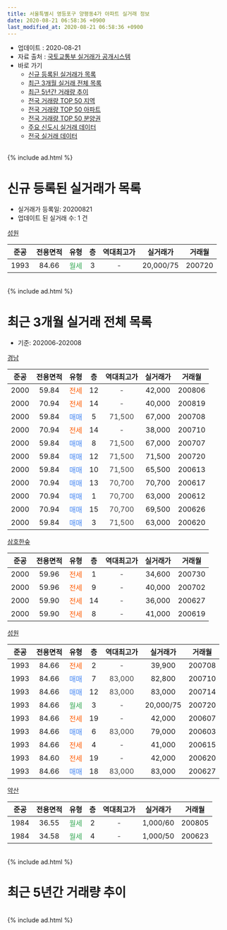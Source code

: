 ```yaml
---
title: 서울특별시 영등포구 양평동4가 아파트 실거래 정보
date: 2020-08-21 06:58:36 +0900
last_modified_at: 2020-08-21 06:58:36 +0900
---
```


* 업데이트 : 2020-08-21
* 자료 출처 : [국토교통부 실거래가 공개시스템](http://rt.molit.go.kr)
* 바로 가기
    * [신규 등록된 실거래가 목록](#신규-등록된-실거래가-목록)
    * [최근 3개월 실거래 전체 목록](#최근-3개월-실거래-전체-목록)
    * [최근 5년간 거래량 추이](#최근-5년간-거래량-추이)
    * [전국 거래량 TOP 50 지역](https://inasie.github.io/apt-trade-info/최근-3개월-전국에서-가장-거래가-많이-발생한-지역)
    * [전국 거래량 TOP 50 아파트](https://inasie.github.io/apt-trade-info/최근-3개월-전국에서-가장-거래가-많이-발생한-아파트)
    * [전국 거래량 TOP 50 분양권](https://inasie.github.io/apt-trade-info/최근-3개월-전국에서-가장-거래가-많이-발생한-분양권)
    * [주요 신도시 실거래 데이터](https://inasie.github.io/apt-trade-info/주요-신도시)
    * [전국 실거래 데이터](https://inasie.github.io/apt-trade-info/전국)
<br>
{% include ad.html %}
<br>

# 신규 등록된 실거래가 목록
* 실거래가 등록일: 20200821
* 업데이트 된 실거래 수: 1 건


[성원](https://search.naver.com/search.naver?query=%EC%84%9C%EC%9A%B8%ED%8A%B9%EB%B3%84%EC%8B%9C+%EC%98%81%EB%93%B1%ED%8F%AC%EA%B5%AC+%EC%96%91%ED%8F%89%EB%8F%994%EA%B0%80+%EC%84%B1%EC%9B%90)

|준공|전용면적|유형|층|역대최고가|실거래가|거래월|
|:---:|:---:|:---:|:---:|:---:|:---:|:---:|
|1993|84.66|<span style="color:#34a853">월세</span>|3|<span style="color:#444444">-</span>|20,000/75|200720|


<br>
{% include ad.html %}
<br>

# 최근 3개월 실거래 전체 목록
* 기준: 202006-202008


[경남](https://search.naver.com/search.naver?query=%EC%84%9C%EC%9A%B8%ED%8A%B9%EB%B3%84%EC%8B%9C+%EC%98%81%EB%93%B1%ED%8F%AC%EA%B5%AC+%EC%96%91%ED%8F%89%EB%8F%994%EA%B0%80+%EA%B2%BD%EB%82%A8)

|준공|전용면적|유형|층|역대최고가|실거래가|거래월|
|:---:|:---:|:---:|:---:|:---:|:---:|:---:|
|2000|59.84|<span style="color:#ff5a00">전세</span>|12|<span style="color:#444444">-</span>|42,000|200806|
|2000|70.94|<span style="color:#ff5a00">전세</span>|14|<span style="color:#444444">-</span>|40,000|200819|
|2000|59.84|<span style="color:#4285f3">매매</span>|5|<span style="color:#444444">71,500</span>|67,000|200708|
|2000|70.94|<span style="color:#ff5a00">전세</span>|14|<span style="color:#444444">-</span>|38,000|200710|
|2000|59.84|<span style="color:#4285f3">매매</span>|8|<span style="color:#444444">71,500</span>|67,000|200707|
|2000|59.84|<span style="color:#4285f3">매매</span>|12|<span style="color:#444444">71,500</span>|71,500|200720|
|2000|59.84|<span style="color:#4285f3">매매</span>|10|<span style="color:#444444">71,500</span>|65,500|200613|
|2000|70.94|<span style="color:#4285f3">매매</span>|13|<span style="color:#444444">70,700</span>|70,700|200617|
|2000|70.94|<span style="color:#4285f3">매매</span>|1|<span style="color:#444444">70,700</span>|63,000|200612|
|2000|70.94|<span style="color:#4285f3">매매</span>|15|<span style="color:#444444">70,700</span>|69,500|200626|
|2000|59.84|<span style="color:#4285f3">매매</span>|3|<span style="color:#444444">71,500</span>|63,000|200620|

[삼호한숲](https://search.naver.com/search.naver?query=%EC%84%9C%EC%9A%B8%ED%8A%B9%EB%B3%84%EC%8B%9C+%EC%98%81%EB%93%B1%ED%8F%AC%EA%B5%AC+%EC%96%91%ED%8F%89%EB%8F%994%EA%B0%80+%EC%82%BC%ED%98%B8%ED%95%9C%EC%88%B2)

|준공|전용면적|유형|층|역대최고가|실거래가|거래월|
|:---:|:---:|:---:|:---:|:---:|:---:|:---:|
|2000|59.96|<span style="color:#ff5a00">전세</span>|1|<span style="color:#444444">-</span>|34,600|200730|
|2000|59.96|<span style="color:#ff5a00">전세</span>|9|<span style="color:#444444">-</span>|40,000|200702|
|2000|59.90|<span style="color:#ff5a00">전세</span>|14|<span style="color:#444444">-</span>|36,000|200627|
|2000|59.90|<span style="color:#ff5a00">전세</span>|8|<span style="color:#444444">-</span>|41,000|200619|

[성원](https://search.naver.com/search.naver?query=%EC%84%9C%EC%9A%B8%ED%8A%B9%EB%B3%84%EC%8B%9C+%EC%98%81%EB%93%B1%ED%8F%AC%EA%B5%AC+%EC%96%91%ED%8F%89%EB%8F%994%EA%B0%80+%EC%84%B1%EC%9B%90)

|준공|전용면적|유형|층|역대최고가|실거래가|거래월|
|:---:|:---:|:---:|:---:|:---:|:---:|:---:|
|1993|84.66|<span style="color:#ff5a00">전세</span>|2|<span style="color:#444444">-</span>|39,900|200708|
|1993|84.66|<span style="color:#4285f3">매매</span>|7|<span style="color:#444444">83,000</span>|82,800|200710|
|1993|84.66|<span style="color:#4285f3">매매</span>|12|<span style="color:#444444">83,000</span>|83,000|200714|
|1993|84.66|<span style="color:#34a853">월세</span>|3|<span style="color:#444444">-</span>|20,000/75|200720|
|1993|84.66|<span style="color:#ff5a00">전세</span>|19|<span style="color:#444444">-</span>|42,000|200607|
|1993|84.66|<span style="color:#4285f3">매매</span>|6|<span style="color:#444444">83,000</span>|79,000|200603|
|1993|84.66|<span style="color:#ff5a00">전세</span>|4|<span style="color:#444444">-</span>|41,000|200615|
|1993|84.60|<span style="color:#ff5a00">전세</span>|19|<span style="color:#444444">-</span>|42,000|200620|
|1993|84.66|<span style="color:#4285f3">매매</span>|18|<span style="color:#444444">83,000</span>|83,000|200627|

[약산](https://search.naver.com/search.naver?query=%EC%84%9C%EC%9A%B8%ED%8A%B9%EB%B3%84%EC%8B%9C+%EC%98%81%EB%93%B1%ED%8F%AC%EA%B5%AC+%EC%96%91%ED%8F%89%EB%8F%994%EA%B0%80+%EC%95%BD%EC%82%B0)

|준공|전용면적|유형|층|역대최고가|실거래가|거래월|
|:---:|:---:|:---:|:---:|:---:|:---:|:---:|
|1984|36.55|<span style="color:#34a853">월세</span>|2|<span style="color:#444444">-</span>|1,000/60|200805|
|1984|34.58|<span style="color:#34a853">월세</span>|4|<span style="color:#444444">-</span>|1,000/50|200623|


<br>
{% include ad.html %}
<br>

# 최근 5년간 거래량 추이


<div style="width:100%;">
    <canvas id="deal_progress" height="200"></canvas>
</div>

<script>
new Chart(document.getElementById("deal_progress"), {
    type: 'line',
    data: {
        labels: ['201508','201509','201510','201511','201512','201601','201602','201603','201604','201605','201606','201607','201608','201609','201610','201611','201612','201701','201702','201703','201704','201705','201706','201707','201708','201709','201710','201711','201712','201801','201802','201803','201804','201805','201806','201807','201808','201809','201810','201811','201812','201901','201902','201903','201904','201905','201906','201907','201908','201909','201910','201911','201912','202001','202002','202003','202004','202005','202006','202007','202008'],
        datasets: [{
            label: '매매',
            pointRadius: 1,
            data: [9, 10, 11, 6, 2, 1, 1, 4, 8, 6, 8, 10, 10, 11, 7, 6, 4, 2, 3, 4, 7, 6, 7, 4, 0, 2, 4, 2, 3, 7, 5, 4, 4, 2, 1, 2, 8, 0, 1, 0, 1, 1, 0, 1, 0, 1, 2, 3, 2, 3, 11, 6, 5, 6, 3, 3, 0, 3, 7, 5, 0],
            borderColor: "rgba(255, 201, 14, 1)",
            backgroundColor: "rgba(255, 201, 14, 0.5)",
            fill: false,
            lineTension: 0
        },{
            label: '전월세',
            pointRadius: 1,
            data: [2, 3, 10, 2, 6, 4, 3, 7, 2, 3, 6, 8, 4, 8, 9, 3, 8, 5, 10, 4, 2, 4, 6, 5, 6, 6, 7, 2, 3, 7, 9, 5, 7, 6, 5, 8, 6, 7, 5, 6, 7, 9, 4, 6, 4, 8, 4, 3, 4, 3, 2, 2, 4, 13, 11, 8, 5, 11, 6, 5, 3],
            borderColor: "rgba(0, 141, 185, 1)",
            backgroundColor: "rgba(0, 141, 185, 0.5)",
            fill: false,
            lineTension: 0
        }
        ]
    },
    options: {
        responsive: true,
        title: {
            display: false
        },
        tooltips: {
            mode: 'index',
            intersect: false
        },
        hover: {
            mode: 'nearest',
            intersect: true
        },
        scales: {
            xAxes: [{
                display: true,
                scaleLabel: {
                    display: true,
                    labelString: '년/월'
                }
            }],
            yAxes: [{
                display: true,
                ticks: {
                    suggestedMin: 0,
                },
                scaleLabel: {
                    display: true,
                    labelString: '실거래 수'
                }
            }]
        }
    }
});

</script>


<br>
{% include ad.html %}
<br>

